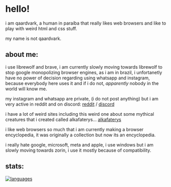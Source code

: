 # hello!

i am qaardvark, a human in paraíba that really likes web browsers and like to play with weird html and css stuff.

my name is not qaardvark.

## about me:

i use librewolf and brave, i am currently slowly moving towards librewolf to stop google monopolizing browser engines, as i am in brazil, i unfortanetly have no power of decision regarding using whatsapp and instagram, because everybody here uses it and if i do not, _apparently_ nobody in the world will know me.

my instagram and whatsapp are private, (i do not post anything) but i am very active in reddit and on discord: [reddit](https://www.reddit.com/user/qaardvark) / [discord](https://discordapp.com/users/966110743315509299)

i have a lot of weird sites including this weird one about some mythical creatures that i created called alkafaterys... [alkafaterys](https://qaardvark.github.io/alkafaterys/)

i like web browsers so much that i am currently making a browser encyclopedia, it was originally a collection but now its an encyclopedia.

i really hate google, microsoft, meta and apple, i use windows but i am slowly moving towards zorin, i use it mostly because of compatibility.

## stats:

[![languages](https://github-readme-stats.vercel.app/api/top-langs/?username=qaardvark&layout=compact)](https://github.com/qaardvark)

 
